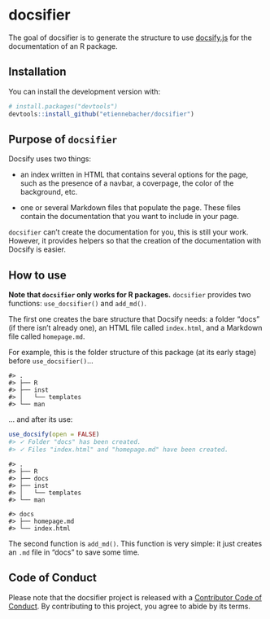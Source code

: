 
<!-- README.md is generated from README.Rmd. Please edit that file -->

# docsifier

<!-- badges: start -->

<!-- badges: end -->

The goal of docsifier is to generate the structure to use
[docsify.js](https://docsify.js.org/#/) for the documentation of an R
package.

## Installation

You can install the development version with:

``` r
# install.packages("devtools")
devtools::install_github("etiennebacher/docsifier")
```

## Purpose of `docsifier`

Docsify uses two things:

  - an index written in HTML that contains several options for the page,
    such as the presence of a navbar, a coverpage, the color of the
    background, etc.

  - one or several Markdown files that populate the page. These files
    contain the documentation that you want to include in your page.

`docsifier` can’t create the documentation for you, this is still your
work. However, it provides helpers so that the creation of the
documentation with Docsify is easier.

## How to use

**Note that `docsifier` only works for R packages.** `docsifier`
provides two functions: `use_docsifier()` and `add_md()`.

The first one creates the bare structure that Docsify needs: a folder
“docs” (if there isn’t already one), an HTML file called `index.html`,
and a Markdown file called `homepage.md`.

For example, this is the folder structure of this package (at its early
stage) before `use_docsifier()`…

    #> .
    #> ├── R
    #> ├── inst
    #> │   └── templates
    #> └── man

… and after its use:

``` r
use_docsify(open = FALSE)
#> ✓ Folder "docs" has been created.
#> ✓ Files "index.html" and "homepage.md" have been created.
```

    #> .
    #> ├── R
    #> ├── docs
    #> ├── inst
    #> │   └── templates
    #> └── man

    #> docs
    #> ├── homepage.md
    #> └── index.html

The second function is `add_md()`. This function is very simple: it just
creates an `.md` file in “docs” to save some time.

## Code of Conduct

Please note that the docsifier project is released with a [Contributor
Code of
Conduct](https://contributor-covenant.org/version/2/0/CODE_OF_CONDUCT.html).
By contributing to this project, you agree to abide by its terms.
